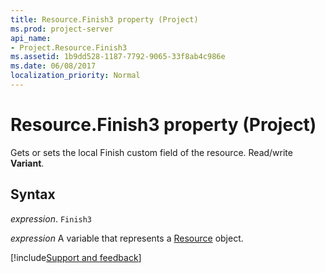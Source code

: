 ```yaml
---
title: Resource.Finish3 property (Project)
ms.prod: project-server
api_name:
- Project.Resource.Finish3
ms.assetid: 1b9dd528-1187-7792-9065-33f8ab4c986e
ms.date: 06/08/2017
localization_priority: Normal
---
```



# Resource.Finish3 property (Project)

Gets or sets the local Finish custom field of the resource. Read/write  **Variant**.


## Syntax

_expression_. `Finish3`

_expression_ A variable that represents a [Resource](./Project.Resource.md) object.

[!include[Support and feedback](~/includes/feedback-boilerplate.md)]
